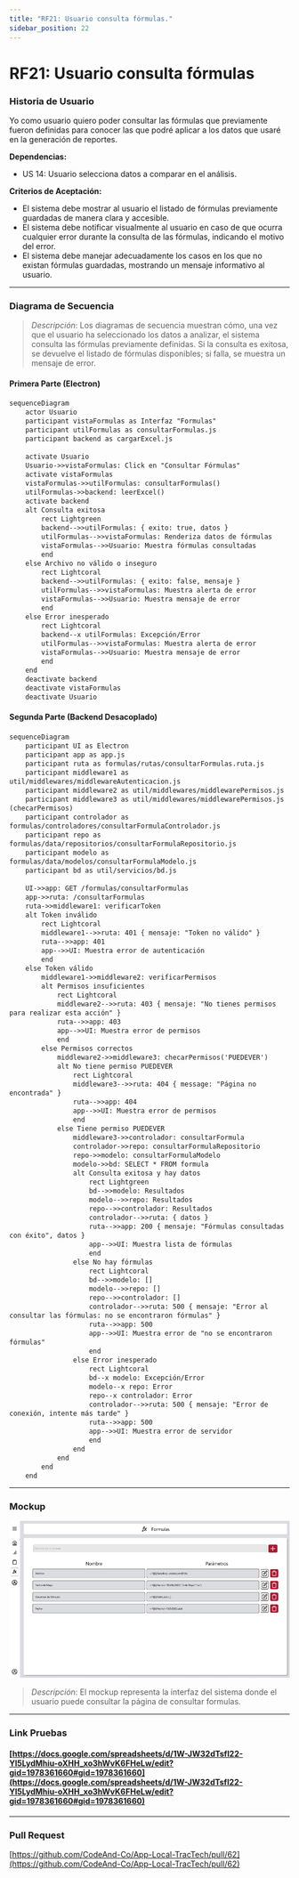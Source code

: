 ```yaml
---
title: "RF21: Usuario consulta fórmulas."  
sidebar_position: 22
---
```


# RF21: Usuario consulta fórmulas

### Historia de Usuario

Yo como usuario quiero poder consultar las fórmulas que previamente fueron definidas para conocer las que podré aplicar a los datos que usaré en la generación de reportes.

  **Dependencias:**
  - US 14: Usuario selecciona datos a comparar en el análisis.

  **Criterios de Aceptación:**
  - El sistema debe mostrar al usuario el listado de fórmulas previamente guardadas de manera clara y accesible.
  - El sistema debe notificar visualmente al usuario en caso de que ocurra cualquier error durante la consulta de las fórmulas, indicando el motivo del error.
  - El sistema debe manejar adecuadamente los casos en los que no existan fórmulas guardadas, mostrando un mensaje informativo al usuario.

---

### Diagrama de Secuencia

> *Descripción*: Los diagramas de secuencia muestran cómo, una vez que el usuario ha seleccionado los datos a analizar, el sistema consulta las fórmulas previamente definidas. Si la consulta es exitosa, se devuelve el listado de fórmulas disponibles; si falla, se muestra un mensaje de error.

#### Primera Parte (Electron)
```mermaid
sequenceDiagram
    actor Usuario
    participant vistaFormulas as Interfaz "Formulas"
    participant utilFormulas as consultarFormulas.js
    participant backend as cargarExcel.js

    activate Usuario
    Usuario->>vistaFormulas: Click en "Consultar Fórmulas"
    activate vistaFormulas
    vistaFormulas->>utilFormulas: consultarFormulas()
    utilFormulas->>backend: leerExcel()
    activate backend
    alt Consulta exitosa
        rect Lightgreen
        backend-->>utilFormulas: { exito: true, datos }
        utilFormulas-->>vistaFormulas: Renderiza datos de fórmulas
        vistaFormulas-->>Usuario: Muestra fórmulas consultadas
        end
    else Archivo no válido o inseguro
        rect Lightcoral
        backend-->>utilFormulas: { exito: false, mensaje }
        utilFormulas-->>vistaFormulas: Muestra alerta de error
        vistaFormulas-->>Usuario: Muestra mensaje de error
        end
    else Error inesperado
        rect Lightcoral
        backend--x utilFormulas: Excepción/Error
        utilFormulas-->>vistaFormulas: Muestra alerta de error
        vistaFormulas-->>Usuario: Muestra mensaje de error
        end
    end
    deactivate backend
    deactivate vistaFormulas
    deactivate Usuario
```

#### Segunda Parte (Backend Desacoplado)
```mermaid
sequenceDiagram
    participant UI as Electron
    participant app as app.js
    participant ruta as formulas/rutas/consultarFormulas.ruta.js
    participant middleware1 as util/middlewares/middlewareAutenticacion.js
    participant middleware2 as util/middlewares/middlewarePermisos.js
    participant middleware3 as util/middlewares/middlewarePermisos.js (checarPermisos)
    participant controlador as formulas/controladores/consultarFormulaControlador.js
    participant repo as formulas/data/repositorios/consultarFormulaRepositorio.js
    participant modelo as formulas/data/modelos/consultarFormulaModelo.js
    participant bd as util/servicios/bd.js

    UI->>app: GET /formulas/consultarFormulas
    app->>ruta: /consultarFormulas
    ruta->>middleware1: verificarToken
    alt Token inválido
        rect Lightcoral
        middleware1-->>ruta: 401 { mensaje: "Token no válido" }
        ruta-->>app: 401
        app-->>UI: Muestra error de autenticación
        end
    else Token válido
        middleware1->>middleware2: verificarPermisos
        alt Permisos insuficientes
            rect Lightcoral
            middleware2-->>ruta: 403 { mensaje: "No tienes permisos para realizar esta acción" }
            ruta-->>app: 403
            app-->>UI: Muestra error de permisos
            end
        else Permisos correctos
            middleware2->>middleware3: checarPermisos('PUEDEVER')
            alt No tiene permiso PUEDEVER
                rect Lightcoral
                middleware3-->>ruta: 404 { message: "Página no encontrada" }
                ruta-->>app: 404
                app-->>UI: Muestra error de permisos
                end
            else Tiene permiso PUEDEVER
                middleware3->>controlador: consultarFormula
                controlador->>repo: consultarFormulaRepositorio
                repo->>modelo: consultarFormulaModelo
                modelo->>bd: SELECT * FROM formula
                alt Consulta exitosa y hay datos
                    rect Lightgreen
                    bd-->>modelo: Resultados
                    modelo-->>repo: Resultados
                    repo-->>controlador: Resultados
                    controlador-->>ruta: { datos }
                    ruta-->>app: 200 { mensaje: "Fórmulas consultadas con éxito", datos }
                    app-->>UI: Muestra lista de fórmulas
                    end
                else No hay fórmulas
                    rect Lightcoral
                    bd-->>modelo: []
                    modelo-->>repo: []
                    repo-->>controlador: []
                    controlador-->>ruta: 500 { mensaje: "Error al consultar las fórmulas: no se encontraron fórmulas" }
                    ruta-->>app: 500
                    app-->>UI: Muestra error de "no se encontraron fórmulas"
                    end
                else Error inesperado
                    rect Lightcoral
                    bd--x modelo: Excepción/Error
                    modelo--x repo: Error
                    repo--x controlador: Error
                    controlador-->>ruta: 500 { mensaje: "Error de conexión, intente más tarde" }
                    ruta-->>app: 500
                    app-->>UI: Muestra error de servidor
                    end
                end
            end
        end
    end
```

---

### Mockup

![Mockup](./mockups/MockupFormulas.png)

> *Descripción*: El mockup representa la interfaz del sistema donde el usuario puede consultar la página de consultar formulas. 


---

### Link Pruebas

#### [https://docs.google.com/spreadsheets/d/1W-JW32dTsfI22-Yl5LydMhiu-oXHH_xo3hWvK6FHeLw/edit?gid=1978361660#gid=1978361660](https://docs.google.com/spreadsheets/d/1W-JW32dTsfI22-Yl5LydMhiu-oXHH_xo3hWvK6FHeLw/edit?gid=1978361660#gid=1978361660)

---

### Pull Request
[https://github.com/CodeAnd-Co/App-Local-TracTech/pull/62](https://github.com/CodeAnd-Co/App-Local-TracTech/pull/62)

